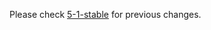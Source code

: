 Please check [5-1-stable](https://github.com/quails/quails/blob/5-1-stable/guides/CHANGELOG.md) for previous changes.
